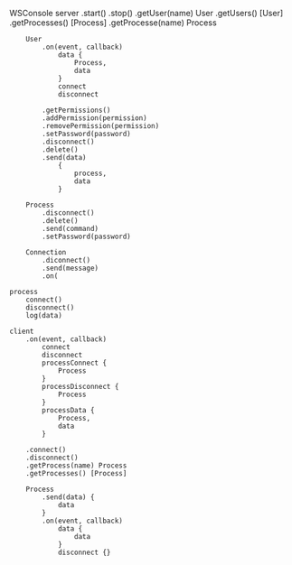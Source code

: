 
WSConsole
	server
		.start()
		.stop()
		.getUser(name) User
		.getUsers() [User]
		.getProcesses() [Process]
		.getProcesse(name) Process

		User
			.on(event, callback)
				data {
					Process,
					data
				}
				connect
				disconnect

			.getPermissions()
			.addPermission(permission)
			.removePermission(permission)
			.setPassword(password)
			.disconnect()
			.delete()
			.send(data)
				{
					process,
					data
				}

		Process
			.disconnect()
			.delete()
			.send(command)
			.setPassword(password)

		Connection
			.diconnect()
			.send(message)
			.on(

	process
		connect()
		disconnect()
		log(data)

	client
		.on(event, callback)
			connect
			disconnect
			processConnect {
				Process
			}
			processDisconnect {
				Process
			}
			processData {
				Process,
				data
			}

		.connect()
		.disconnect()
		.getProcess(name) Process
		.getProcesses() [Process]

		Process
			.send(data) {
				data
			}
			.on(event, callback)
				data {
					data
				}
				disconnect {}
